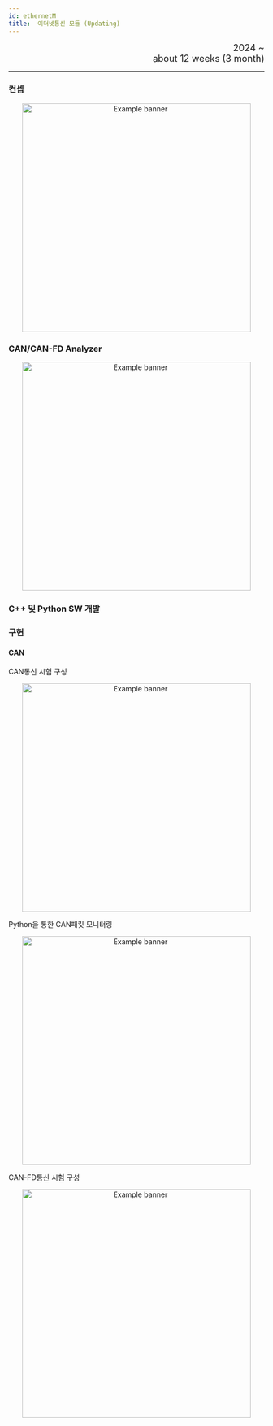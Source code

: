 ```yaml
---
id: ethernetM
title:  이더넷통신 모듈 (Updating)
---
```


<div align="right">
  <font size="4">
    2024 ~ <br/>
		about 12 weeks (3 month)
  </font>
</div>

---

### 컨셉

<p align="center">
	<img
		src={require('/img/6_ethM/ethM_Concept.png').default}
		alt="Example banner"
		width="450"
	/>
</p>

### CAN/CAN-FD Analyzer

<p align="center">
	<img
		src={require('/img/6_ethM/ethM_packet_for_can_canfd.png').default}
		alt="Example banner"
		width="450"
	/>
</p>

### C++ 및 Python SW 개발


### 구현

#### CAN

CAN통신 시험 구성

<p align="center">
	<img
		src={require('/img/6_ethM/ethM_Can_Config.png').default}
		alt="Example banner"
		width="450"
	/>
</p>

Python을 통한 CAN패킷 모니터링
<p align="center">
	<img
		src={require('/img/6_ethM/ethM_Can_Aanlyzer.png').default}
		alt="Example banner"
		width="450"
	/>
</p>

CAN-FD통신 시험 구성
<p align="center">
	<img
		src={require('/img/6_ethM/ethM_CanFD.png').default}
		alt="Example banner"
		width="450"
	/>
</p>


